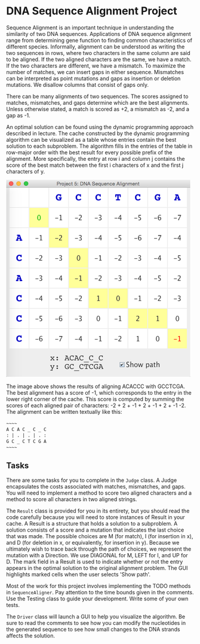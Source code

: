 # DNA Sequence Alignment Project

Sequence Alignment is an important technique in understanding the similarity of two DNA sequences. Applications of DNA sequence alignment range from determining gene function to finding common characteristics of different species. Informally, alignment can be understood as writing the two sequences in rows, where two characters in the same column are said to be aligned. If the two aligned characters are the same, we have a match. If the two characters are different, we have a mismatch. To maximize the number of matches, we can insert gaps in either sequence. Mismatches can be interpreted as point mutations and gaps as insertion or deletion mutations. We disallow columns that consist of gaps only.

There can be many alignments of two sequences. The scores assigned to matches, mismatches, and gaps determine which are the best alignments. Unless otherwise stated, a match is scored as +2, a mismatch as -2, and a gap as -1.

An optimal solution can be found using the dynamic programming approach described in lecture. The cache constructed by the dynamic programming algorithm can be visualized as a table whose entries contain the best solution to each subproblem. The algorithm fills in the entries of the table in row-major order with the best result for every possible prefix of the alignment. More specifically, the entry at row i and column j contains the score of the best match between the first i characters of x and the first j characters of y.

![DNA GUI](./gui.png "DNA Alignment GUI")

The image above shows the results of aligning ACACCC with GCCTCGA. The best alignment has a score of -1, which corresponds to the entry in the lower right corner of the cache. This score is computed by summing the scores of each aligned pair of characters: -2 + 2 + -1 + 2 + -1 + 2 + -1 -2. The alignment can be written textually like this:

    ~~~~
    A C A C _ C _ C
    : | . | . | . :
    G C _ C T C G A
    ~~~~

Tasks
-----

There are some tasks for you to complete in the `Judge` class. A Judge encapsulates the costs associated with matches, mismatches, and gaps. You will need to implement a method to score two aligned characters and a method to score all characters in two aligned strings.

The `Result` class is provided for you in its entirety, but you should read the code carefully because you will need to store instances of Result in your cache. A Result is a structure that holds a solution to a subproblem. A solution consists of a score and a mutation that indicates the last choice that was made. The possible choices are M (for match), I (for insertion in x), and D (for deletion in x, or equivalently, for insertion in y). Because we ultimately wish to trace back through the path of choices, we represent the mutation with a Direction. We use DIAGONAL for M, LEFT for I, and UP for D. The mark field in a Result is used to indicate whether or not the entry appears in the optimal solution to the original alignment problem. The GUI highlights marked cells when the user selects 'Show path'.

Most of the work for this project involves implementing the TODO methods in `SequenceAligner`. Pay attention to the time bounds given in the comments. Use the Testing class to guide your development. Write some of your own tests.

The `Driver` class will launch a GUI to help you visualize the algorithm. Be sure to read the comments to see how you can modify the nucleotides in the generated sequence to see how small changes to the DNA strands affects the solution.
